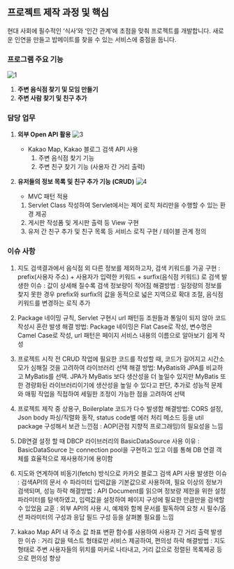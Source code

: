 ## 프로젝트 제작 과정 및 핵심

현대 사회에 필수적인 ‘식사’와 ‘인간 관계’에 초점을 맞춰 프로젝트를 개발합니다. 새로운 인연을 만들고 밥메이트를 찾을 수 있는 서비스에 중점을 둡니다.

### 프로그램 주요 기능
![1](https://github.com/dongso03/-Final_Project/assets/154950237/412608bd-d0d1-4b55-a5af-57712d24993a)

1. **주변 음식점 찾기 및 모임 만들기**
2. **주변 사람 찾기 및 친구 추가**

### 담당 업무

1. **외부 Open API 활용**
    ![3](https://github.com/dongso03/-Final_Project/assets/154950237/693bea23-c113-4a72-a8f5-012dbbc2f6ba)
   - Kakao Map, Kakao 블로그 검색 API 사용
     1. 주변 음식점 찾기 기능
     2. 주변 친구 찾기 기능 (사용자 간 거리 출력)

2. **유저들의 정보 목록 및 친구 추가 기능 (CRUD)**
   ![4](https://github.com/dongso03/-Final_Project/assets/154950237/951dea3f-14a7-4a29-9ac1-353c9a67cefb)

    - MVC 패턴 적용
     1. Servlet Class 작성하여 Servlet에서는 제어 로직 처리만을 수행할 수 있는 환경 제공
     2. 게시판 작성폼 및 게시판 출력 등 View 구현
     3. 유저 간 친구 추가 및 친구 목록 등 서비스 로직 구현 / 테이블 관계 정의


### 이슈 사항

1. 지도 검색결과에서 음식점 외 다른 정보를 제외하고자, 검색 키워드를 가공
  구현 : prefix(사용자 주소) + 사용자가 입력한 키워드 + surfix(음식점 키워드) 로 검색
  발생한 이슈 : 값이 상세해 질수록 검색 정보량이 적어짐
  해결방법 : 일정량의 정보를 찾지 못한 경우 prefix와 surfix의 값을 동적으로 넓은 지역으로 확대 조절, 음식점 키워드를 변경하는 로직 추가

2. Package 네이밍 규칙, Servlet 구현시 url 패턴등 조원들과 통일이 되지 않아 코드 작성시 혼란 발생
 해결 방법: Package 네이밍은 Flat Case로 작성, 변수명은 Camel Case로 작성, url 패턴은 페이지 서비스 내용의 이름으로 알아보기 쉽게 작성

3. 프로젝트 시작 전 CRUD 작업에 필요한 코드를 작성할 때, 코드가 길어지고 시간소모가 심해질 것을 고려하여 라이브러리 선택
 해결 방법: MyBatis와 JPA를 비교하고 MyBatis를 선택. JPA가 MyBatis 보다 생산성을 더 높일수 있지만 MyBatis 또한 경량화된 라이브러리이기에 생산성을 높일 수 있다고 판단, 추가로 성능적 문제와 매핑 작업을 직접하여 세밀한 조정이 가능한 점을 고려하여 선택

4. 프로젝트 제작 중 상용구, Boilerplate 코드가 다수 발생함
  해결방법: CORS 설정, Json body 파싱/직렬화 동작, status code별 에러 처리 메소드 등을 util package 구성해서 보관
  느낀점 : AOP(관점 지향적 프로그래밍)의 필요성을 느낌

5. DB연결 설정 할 때 DBCP 라이브러리의 BasicDataSource 사용
  이유 : BasicDataSource 는 connection pool을 구현하고 있고 이를 통해 DB 연결 객체를 효율적으로 재사용하기에 용이함

6. 지도와 연계하여 비동기(fetch) 방식으로 카카오 블로그 검색 API 사용
 발생한 이슈 : 검색API의 문서 수 파라미터 입력값을 기본값으로 사용하여, 필요 이상의 정보가 검색되며, 성능 하락
 해결방법 : API Document를 읽으며 정보량 제한을 위한 설정 파라미터를 탐색하였고, 입력값을 설정하여 페이지 구성에 필요한 만큼만을 검색할 수 있었음
 교훈 : 외부 API의 사용 시, 예제와 함께 문서를 필독하여 요청 시 필수/옵션 파라미터의 구성과 응답 필드 구성 등을 살펴볼 필요를 느낌

7. kakao Map API 내 주소 값 좌표 변환 함수를 사용하여 사용자 간 거리 출력
 발생한 이슈 : 거리 값을 텍스트 형태로만 서비스 제공하여, 편의성 하락
 해결방법 : 지도형태로 주변 사용자들의 위치를 마커로 나타내고, 거리 값으로 정렬된 목록제공 등으로 편의성 향상
